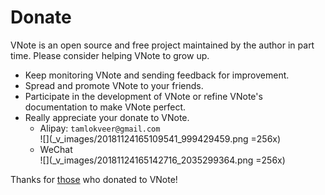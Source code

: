 # Donate
VNote is an open source and free project maintained by the author in part time. Please consider helping VNote to grow up.

- Keep monitoring VNote and sending feedback for improvement.
- Spread and promote VNote to your friends.
- Participate in the development of VNote or refine VNote's documentation to make VNote perfect.
- Really appreciate your donate to VNote.
    - Alipay: `tamlokveer@gmail.com`  
    ![](_v_images/20181124165109541_999429459.png =256x)
    - WeChat  
    ![](_v_images/20181124165142716_2035299364.png =256x)

Thanks for [those](https://github.com/tamlok/vnote/wiki/Donate-List) who donated to VNote!